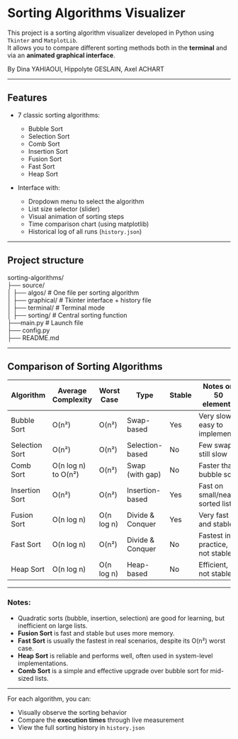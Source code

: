 # Sorting Algorithms Visualizer

This project is a sorting algorithm visualizer developed in Python using `Tkinter` and `MatplotLib`.  
It allows you to compare different sorting methods both in the **terminal** and via an **animated graphical interface**.

By Dina YAHIAOUI, Hippolyte GESLAIN, Axel ACHART

---

## Features

- 7 classic sorting algorithms:
  - Bubble Sort
  - Selection Sort
  - Comb Sort
  - Insertion Sort
  - Fusion Sort
  - Fast Sort
  - Heap Sort
  
- Interface with:
  - Dropdown menu to select the algorithm
  - List size selector (slider)
  - Visual animation of sorting steps
  - Time comparison chart (using matplotlib)
  - Historical log of all runs (`history.json`)

---

## Project structure
sorting-algorithms/ </br>
├── source/ </br>
│ ├── algos/ # One file per sorting algorithm </br>
│ ├── graphical/ # Tkinter interface + history file </br>
│ ├── terminal/ # Terminal mode </br>
│ ├── sorting/ # Central sorting function </br>
├──main.py # Launch file </br>
├── config.py </br>
├── README.md </br>

---

##  Comparison of Sorting Algorithms

| Algorithm         | Average Complexity | Worst Case       | Type             |Stable| Notes on 50 elements            |
|-------------------|--------------------|------------------|------------------|------|---------------------------------|
| Bubble Sort       | O(n²)              | O(n²)            | Swap-based       |  Yes | Very slow, easy to implement    |
| Selection Sort    | O(n²)              | O(n²)            | Selection-based  |  No  | Few swaps, still slow           |
| Comb Sort         | O(n log n) to O(n²)| O(n²)            | Swap (with gap)  |  No  | Faster than bubble sort         |
| Insertion Sort    | O(n²)              | O(n²)            | Insertion-based  |  Yes | Fast on small/near-sorted lists |
| Fusion Sort       | O(n log n)         | O(n log n)       | Divide & Conquer |  Yes | Very fast and stable            |
| Fast Sort         | O(n log n)         | O(n²)            | Divide & Conquer |  No  | Fastest in practice, not stable |
| Heap Sort         | O(n log n)         | O(n log n)       | Heap-based       |  No  | Efficient, not stable           |

---

### Notes:

- Quadratic sorts (bubble, insertion, selection) are good for learning, but inefficient on large lists.
- **Fusion Sort** is fast and stable but uses more memory.
- **Fast Sort** is usually the fastest in real scenarios, despite its O(n²) worst case.
- **Heap Sort** is reliable and performs well, often used in system-level implementations.
- **Comb Sort** is a simple and effective upgrade over bubble sort for mid-sized lists.

---

For each algorithm, you can:
- Visually observe the sorting behavior
- Compare the **execution times** through live measurement
- View the full sorting history in `history.json`
